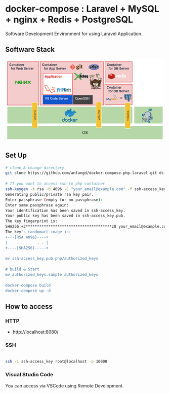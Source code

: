 # docker-compose : Laravel + MySQL + nginx + Redis + PostgreSQL

Software Development Environment for using Laravel Application.

## Software Stack

![Software Stack](docs/resources/software-stack.png)


## Set Up

```bash
# clone & change directory
git clone https://github.com/anfangd/docker-compose-php-laravel.git dc-laravel && cd $(basename $_ .git)

# If you want to access ssh to php container
ssh-keygen -t rsa -b 4096 -C "your_email@example.com" -f ssh-access_key
Generating public/private rsa key pair.
Enter passphrase (empty for no passphrase):
Enter same passphrase again:
Your identification has been saved in ssh-access_key.
Your public key has been saved in ssh-access_key.pub.
The key fingerprint is:
SHA256:+3**************************************zQ your_email@example.com
The key's randomart image is:
+---[RSA 4096]----+
|             . . |
+----[SHA256]-----+

mv ssh-access_key.pub php/authorized_keys

# build & Start
mv authorized_keys.sample authorized_keys

docker-compose build
docker-compose up -d

```

## How to access

### HTTP

- http://localhost:8080/

### SSH

```bash

ssh -i ssh-access_key root@localhost -p 10000
```

### Visual Studio Code

You can access via VSCode using Remote Development.
